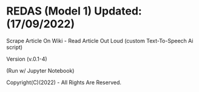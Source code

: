 # REDAS (Model 1) Updated: (17/09/2022) 

Scrape Article On Wiki - Read Article Out Loud (custom Text-To-Speech Ai script)

Version (v.0.1-4)

(Run w/ Jupyter Notebook)

Copyright(C)(2022) - All Rights Are Reserved.
